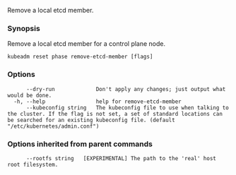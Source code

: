 
Remove a local etcd member.

### Synopsis

Remove a local etcd member for a control plane node.

```
kubeadm reset phase remove-etcd-member [flags]
```

### Options

```
      --dry-run             Don't apply any changes; just output what would be done.
  -h, --help                help for remove-etcd-member
      --kubeconfig string   The kubeconfig file to use when talking to the cluster. If the flag is not set, a set of standard locations can be searched for an existing kubeconfig file. (default "/etc/kubernetes/admin.conf")
```

### Options inherited from parent commands

```
      --rootfs string   [EXPERIMENTAL] The path to the 'real' host root filesystem.
```

